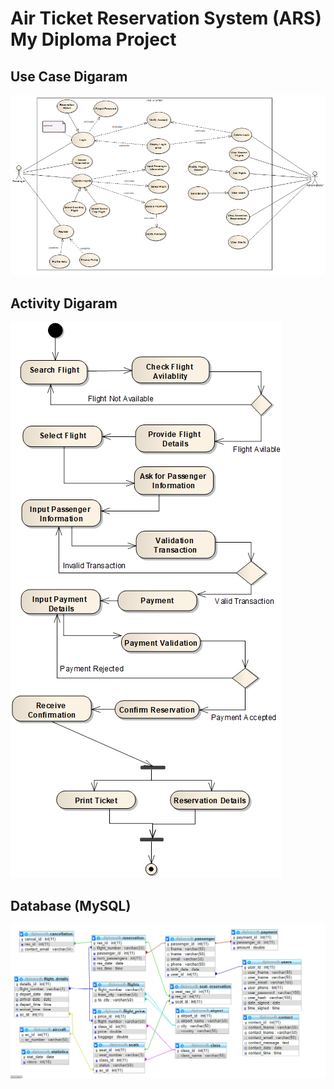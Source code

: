 # Air Ticket Reservation System (ARS) My Diploma Project

## Use Case Digaram
![alt text](https://raw.githubusercontent.com/GeorgeT01/ars/master/images/usecaseimg.png)

## Activity Digaram
![alt text](https://raw.githubusercontent.com/GeorgeT01/ars/master/images/activityimg.png)
## Database (MySQL)
![alt text](https://raw.githubusercontent.com/GeorgeT01/ars/master/images/database.png)
